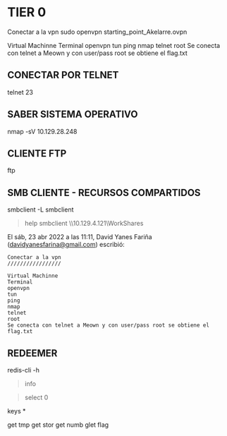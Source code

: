 TIER 0
=================
Conectar a la vpn
sudo openvpn starting_point_Akelarre.ovpn

 

Virtual Machinne
Terminal
openvpn
tun
ping
nmap
telnet
root
Se conecta con telnet a Meown y con user/pass root se obtiene el flag.txt

CONECTAR POR TELNET
-------------------
telnet <ip> 23

SABER SISTEMA OPERATIVO
-------------------
nmap -sV 10.129.28.248

CLIENTE FTP
-------------------
ftp

SMB CLIENTE - RECURSOS COMPARTIDOS
--------------------------------------
smbclient -L
smbclient
 > help
smbclient \\\\10.129.4.121\\WorkShares

El sáb, 23 abr 2022 a las 11:11, David Yanes Fariña (<davidyanesfarina@gmail.com>) escribió:


    Conectar a la vpn
    /////////////////

    Virtual Machinne
    Terminal
    openvpn
    tun
    ping
    nmap
    telnet
    root
    Se conecta con telnet a Meown y con user/pass root se obtiene el flag.txt
    
    
    
    
REDEEMER
--------

redis-cli -h

> info

> select 0

keys *

get tmp
get stor
get numb
glet flag


    